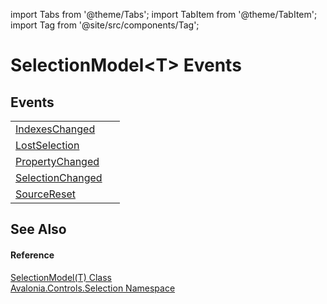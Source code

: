 import Tabs from '@theme/Tabs'; 
import TabItem from '@theme/TabItem'; 
import Tag from '@site/src/components/Tag'; 

# SelectionModel&lt;T&gt; Events




## Events
<table>
<tr>
<td><a href="E_Avalonia_Controls_Selection_SelectionModel_1_IndexesChanged">IndexesChanged</a></td>
<td> </td>
</tr>
<tr>
<td><a href="E_Avalonia_Controls_Selection_SelectionModel_1_LostSelection">LostSelection</a></td>
<td> </td>
</tr>
<tr>
<td><a href="E_Avalonia_Controls_Selection_SelectionModel_1_PropertyChanged">PropertyChanged</a></td>
<td> </td>
</tr>
<tr>
<td><a href="E_Avalonia_Controls_Selection_SelectionModel_1_SelectionChanged">SelectionChanged</a></td>
<td> </td>
</tr>
<tr>
<td><a href="E_Avalonia_Controls_Selection_SelectionModel_1_SourceReset">SourceReset</a></td>
<td> </td>
</tr>
</table>

## See Also


#### Reference
<a href="T_Avalonia_Controls_Selection_SelectionModel_1">SelectionModel(T) Class</a>  
<a href="N_Avalonia_Controls_Selection">Avalonia.Controls.Selection Namespace</a>  
